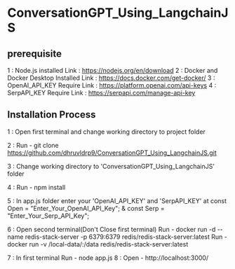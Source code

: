 ﻿# ConversationGPT_Using_LangchainJS

## prerequisite
1 : Node.js installed
    Link : https://nodejs.org/en/download
2 : Docker and Docker Desktop Installed
    Link : https://docs.docker.com/get-docker/
3 : OpenAI_API_KEY Require
    Link : https://platform.openai.com/api-keys
4 : SerpAPI_KEY Require
    Link : https://serpapi.com/manage-api-key

## Installation Process
1 : Open first terminal and change working directory to project folder

2 : Run - git clone https://github.com/dhruvldrp9/ConversationGPT_Using_LangchainJS.git

3 : Change working directory to 'ConversationGPT_Using_LangchainJS' folder

4 : Run - npm install

5 : In app.js folder enter your 'OpenAI_API_KEY' and 'SerpAPI_KEY' at  const Open = "Enter_Your_OpenAI_API_Key"; & const Serp = "Enter_Your_Serp_API_Key";

6 : Open second terminal(Don't Close first terminal)
    Run - docker run -d --name redis-stack-server -p 6379:6379 redis/redis-stack-server:latest
    Run - docker run -v /local-data/:/data redis/redis-stack-server:latest
    
7 : In first terminal
    Run - node app.js
8 : Open - http://localhost:3000/
